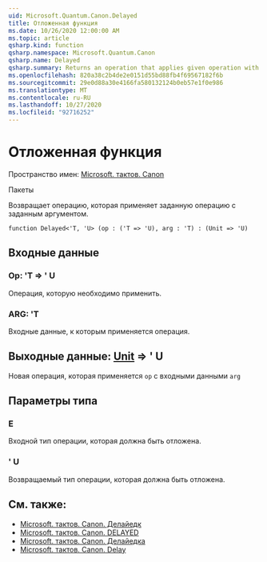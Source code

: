 ```yaml
---
uid: Microsoft.Quantum.Canon.Delayed
title: Отложенная функция
ms.date: 10/26/2020 12:00:00 AM
ms.topic: article
qsharp.kind: function
qsharp.namespace: Microsoft.Quantum.Canon
qsharp.name: Delayed
qsharp.summary: Returns an operation that applies given operation with given argument.
ms.openlocfilehash: 820a38c2b4de2e0151d55bd88fb4f69567182f6b
ms.sourcegitcommit: 29e0d88a30e4166fa580132124b0eb57e1f0e986
ms.translationtype: MT
ms.contentlocale: ru-RU
ms.lasthandoff: 10/27/2020
ms.locfileid: "92716252"
---
```

# <a name="delayed-function"></a>Отложенная функция

Пространство имен: [Microsoft. тактов. Canon](xref:Microsoft.Quantum.Canon)

Пакеты [](https://nuget.org/packages/)


Возвращает операцию, которая применяет заданную операцию с заданным аргументом.

```qsharp
function Delayed<'T, 'U> (op : ('T => 'U), arg : 'T) : (Unit => 'U)
```


## <a name="input"></a>Входные данные

### <a name="op--t--u"></a>Op: 'T => ' U 

Операция, которую необходимо применить.


### <a name="arg--t"></a>ARG: 'T

Входные данные, к которым применяется операция.



## <a name="output--unit--u"></a>Выходные данные: [Unit](xref:microsoft.quantum.lang-ref.unit) => ' U 

Новая операция, которая применяется `op` с входными данными `arg`

## <a name="type-parameters"></a>Параметры типа

### <a name="t"></a>Е

Входной тип операции, которая должна быть отложена.
### <a name="u"></a>' U

Возвращаемый тип операции, которая должна быть отложена.

## <a name="see-also"></a>См. также:

- [Microsoft. тактов. Canon. Делайедк](xref:Microsoft.Quantum.Canon.DelayedC)
- [Microsoft. тактов. Canon. DELAYED](xref:Microsoft.Quantum.Canon.DelayedA)
- [Microsoft. тактов. Canon. Делайедка](xref:Microsoft.Quantum.Canon.DelayedCA)
- [Microsoft. тактов. Canon. Delay](xref:Microsoft.Quantum.Canon.Delay)